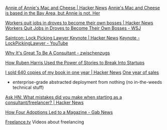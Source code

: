 
[Annie of Annie's Mac and Cheese | Hacker News](https://news.ycombinator.com/item?id=26595790)
[Annie's Mac and Cheese is based in the Bay Area, but Annie is not. Her](https://www.sfgate.com/food/article/Annie-s-Mac-and-Cheese-is-based-in-Bay-Area-but-16049782.php)

[Workers quit jobs in droves to become their own bosses | Hacker News](https://news.ycombinator.com/item?id=29387262)
[Workers Quit Jobs in Droves to Become Their Own Bosses - WSJ](https://www.wsj.com/articles/workers-quit-jobs-in-droves-to-become-their-own-bosses-11638199199)

[Saintcon: Lock Picking Lawyer Keynote | Hacker News](https://news.ycombinator.com/item?id=29366212)
[Keynote - LockPickingLawyer - YouTube](https://www.youtube.com/watch?v=IH0GXWQDk0Q)

[Why It's Great To Be A Consultant - zwischenzugs](https://zwischenzugs.com/2022/01/17/why-its-great-to-be-a-consultant)

[How Ruben Harris Used the Power of Stories to Break Into Startups](https://www.freecodecamp.org/news/how-ruben-harris-used-the-power-of-stories-to-break-into-startups-podcast)

[I sold 640 copies of my book in one year | Hacker News](https://news.ycombinator.com/item?id=31153963)
[One year of sales](https://nts.strzibny.name/one-year-of-sales/)
- enterprise-grade abstracted deployment from nothing (no in-the-weeds technical stuff)

[Ask HN: What mistakes did you make when starting as a consultant/freelancer? | Hacker News](https://news.ycombinator.com/item?id=21728436)

[How Four Adoptions Led to a Magazine - Gab News](https://news.gab.com/2023/01/how-four-adoptions-led-to-a-magazine)

[Freelance.tv](http://freelance.tv)
Videos about freelancing
